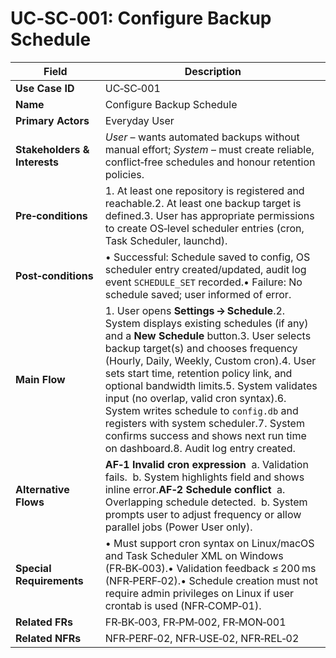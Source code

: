 # UC‑SC‑001: Configure Backup Schedule

| Field                        | Description                                                                                                                                                                                                                                                                                                                                                                                                                                                                                                                     |
|------------------------------|---------------------------------------------------------------------------------------------------------------------------------------------------------------------------------------------------------------------------------------------------------------------------------------------------------------------------------------------------------------------------------------------------------------------------------------------------------------------------------------------------------------------------------|
| **Use Case ID**              | UC‑SC‑001                                                                                                                                                                                                                                                                                                                                                                                                                                                                                                                       |
| **Name**                     | Configure Backup Schedule                                                                                                                                                                                                                                                                                                                                                                                                                                                                                                       |
| **Primary Actors**           | Everyday User                                                                                                                                                                                                                                                                                                                                                                                                                                                                                                                   |
| **Stakeholders & Interests** | *User* – wants automated backups without manual effort; *System* – must create reliable, conflict‑free schedules and honour retention policies.                                                                                                                                                                                                                                                                                                                                                                                 |
| **Pre‑conditions**           | 1. At least one repository is registered and reachable.2. At least one backup target is defined.3. User has appropriate permissions to create OS‑level scheduler entries (cron, Task Scheduler, launchd).                                                                                                                                                                                                                                                                                                                       |
| **Post‑conditions**          | • Successful: Schedule saved to config, OS scheduler entry created/updated, audit log event `SCHEDULE_SET` recorded.• Failure: No schedule saved; user informed of error.                                                                                                                                                                                                                                                                                                                                                       |
| **Main Flow**                | 1. User opens **Settings → Schedule**.2. System displays existing schedules (if any) and a **New Schedule** button.3. User selects backup target(s) and chooses frequency (Hourly, Daily, Weekly, Custom cron).4. User sets start time, retention policy link, and optional bandwidth limits.5. System validates input (no overlap, valid cron syntax).6. System writes schedule to `config.db` and registers with system scheduler.7. System confirms success and shows next run time on dashboard.8. Audit log entry created. |
| **Alternative Flows**        | **AF‑1 Invalid cron expression**  a. Validation fails.  b. System highlights field and shows inline error.**AF‑2 Schedule conflict**  a. Overlapping schedule detected.  b. System prompts user to adjust frequency or allow parallel jobs (Power User only).                                                                                                                                                                                                                                                                   |
| **Special Requirements**     | • Must support cron syntax on Linux/macOS and Task Scheduler XML on Windows (FR‑BK‑003).• Validation feedback ≤ 200 ms (NFR‑PERF‑02).• Schedule creation must not require admin privileges on Linux if user crontab is used (NFR‑COMP‑01).                                                                                                                                                                                                                                                                                      |
| **Related FRs**              | FR‑BK‑003, FR‑PM‑002, FR‑MON‑001                                                                                                                                                                                                                                                                                                                                                                                                                                                                                                |
| **Related NFRs**             | NFR‑PERF‑02, NFR‑USE‑02, NFR‑REL‑02                                                                                                                                                                                                                                                                                                                                                                                                                                                                                             |